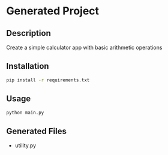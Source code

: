 # Generated Project

## Description
Create a simple calculator app with basic arithmetic operations

## Installation
```bash
pip install -r requirements.txt
```

## Usage
```bash
python main.py
```

## Generated Files
- utility.py
